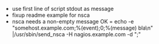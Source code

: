  * use first line of script stdout as message
 * fixup readme example for nsca
 * nsca needs a non-empty message
        OK       = echo -e "somehost.example.com;%(event);0;%(message) bla\n" |/usr/sbin/send_nsca -H nagios.example.com -d ";"
